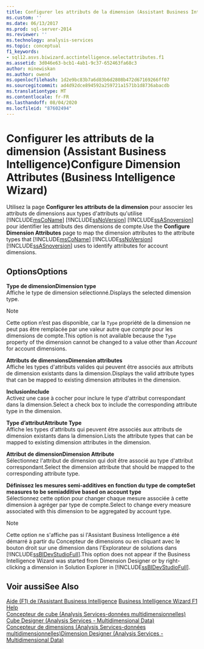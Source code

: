 ```yaml
---
title: Configurer les attributs de la dimension (Assistant Business Intelligence) | Microsoft Docs
ms.custom: ''
ms.date: 06/13/2017
ms.prod: sql-server-2014
ms.reviewer: ''
ms.technology: analysis-services
ms.topic: conceptual
f1_keywords:
- sql12.asvs.biwizard.acctintelligence.selectattributes.f1
ms.assetid: 3d046e63-bcb1-4ab1-9c37-652463fa68c3
author: minewiskan
ms.author: owend
ms.openlocfilehash: 1d2e9bc83b7a6d83b6d2808b472d67169266ff07
ms.sourcegitcommit: ad4d92dce894592a259721a1571b1d8736abacdb
ms.translationtype: MT
ms.contentlocale: fr-FR
ms.lasthandoff: 08/04/2020
ms.locfileid: "87602494"
---
```

# <a name="configure-dimension-attributes-business-intelligence-wizard"></a><span data-ttu-id="d76cd-102">Configurer les attributs de la dimension (Assistant Business Intelligence)</span><span class="sxs-lookup"><span data-stu-id="d76cd-102">Configure Dimension Attributes (Business Intelligence Wizard)</span></span>
  <span data-ttu-id="d76cd-103">Utilisez la page **Configurer les attributs de la dimension** pour associer les attributs de dimensions aux types d'attributs qu'utilise [!INCLUDE[msCoName](../includes/msconame-md.md)] [!INCLUDE[ssNoVersion](../includes/ssnoversion-md.md)] [!INCLUDE[ssASnoversion](../includes/ssasnoversion-md.md)] pour identifier les attributs des dimensions de compte.</span><span class="sxs-lookup"><span data-stu-id="d76cd-103">Use the **Configure Dimension Attributes** page to map the dimension attributes to the attribute types that [!INCLUDE[msCoName](../includes/msconame-md.md)] [!INCLUDE[ssNoVersion](../includes/ssnoversion-md.md)] [!INCLUDE[ssASnoversion](../includes/ssasnoversion-md.md)] uses to identify attributes for account dimensions.</span></span>  
  
## <a name="options"></a><span data-ttu-id="d76cd-104">Options</span><span class="sxs-lookup"><span data-stu-id="d76cd-104">Options</span></span>  
 <span data-ttu-id="d76cd-105">**Type de dimension**</span><span class="sxs-lookup"><span data-stu-id="d76cd-105">**Dimension type**</span></span>  
 <span data-ttu-id="d76cd-106">Affiche le type de dimension sélectionné.</span><span class="sxs-lookup"><span data-stu-id="d76cd-106">Displays the selected dimension type.</span></span>  
  
> [!NOTE]  
>  <span data-ttu-id="d76cd-107">Cette option n’est pas disponible, car la `Type` propriété de la dimension ne peut pas être remplacée par une valeur autre que *compte* pour les dimensions de compte.</span><span class="sxs-lookup"><span data-stu-id="d76cd-107">This option is not available because the `Type` property of the dimension cannot be changed to a value other than *Account* for account dimensions.</span></span>  
  
 <span data-ttu-id="d76cd-108">**Attributs de dimensions**</span><span class="sxs-lookup"><span data-stu-id="d76cd-108">**Dimension attributes**</span></span>  
 <span data-ttu-id="d76cd-109">Affiche les types d'attributs valides qui peuvent être associés aux attributs de dimension existants dans la dimension.</span><span class="sxs-lookup"><span data-stu-id="d76cd-109">Displays the valid attribute types that can be mapped to existing dimension attributes in the dimension.</span></span>  
  
 <span data-ttu-id="d76cd-110">**Inclusion**</span><span class="sxs-lookup"><span data-stu-id="d76cd-110">**Include**</span></span>  
 <span data-ttu-id="d76cd-111">Activez une case à cocher pour inclure le type d'attribut correspondant dans la dimension.</span><span class="sxs-lookup"><span data-stu-id="d76cd-111">Select a check box to include the corresponding attribute type in the dimension.</span></span>  
  
 <span data-ttu-id="d76cd-112">**Type d’attribut**</span><span class="sxs-lookup"><span data-stu-id="d76cd-112">**Attribute Type**</span></span>  
 <span data-ttu-id="d76cd-113">Affiche les types d'attributs qui peuvent être associés aux attributs de dimension existants dans la dimension.</span><span class="sxs-lookup"><span data-stu-id="d76cd-113">Lists the attribute types that can be mapped to existing dimension attributes in the dimension.</span></span>  
  
 <span data-ttu-id="d76cd-114">**Attribut de dimension**</span><span class="sxs-lookup"><span data-stu-id="d76cd-114">**Dimension Attribute**</span></span>  
 <span data-ttu-id="d76cd-115">Sélectionnez l'attribut de dimension qui doit être associé au type d'attribut correspondant.</span><span class="sxs-lookup"><span data-stu-id="d76cd-115">Select the dimension attribute that should be mapped to the corresponding attribute type.</span></span>  
  
 <span data-ttu-id="d76cd-116">**Définissez les mesures semi-additives en fonction du type de compte**</span><span class="sxs-lookup"><span data-stu-id="d76cd-116">**Set measures to be semiadditive based on account type**</span></span>  
 <span data-ttu-id="d76cd-117">Sélectionnez cette option pour changer chaque mesure associée à cette dimension à agréger par type de compte.</span><span class="sxs-lookup"><span data-stu-id="d76cd-117">Select to change every measure associated with this dimension to be aggregated by account type.</span></span>  
  
> [!NOTE]  
>  <span data-ttu-id="d76cd-118">Cette option ne s'affiche pas si l'Assistant Business Intelligence a été démarré à partir du Concepteur de dimensions ou en cliquant avec le bouton droit sur une dimension dans l'Explorateur de solutions dans [!INCLUDE[ssBIDevStudioFull](../includes/ssbidevstudiofull-md.md)].</span><span class="sxs-lookup"><span data-stu-id="d76cd-118">This option does not appear if the Business Intelligence Wizard was started from Dimension Designer or by right-clicking a dimension in Solution Explorer in [!INCLUDE[ssBIDevStudioFull](../includes/ssbidevstudiofull-md.md)].</span></span>  
  
## <a name="see-also"></a><span data-ttu-id="d76cd-119">Voir aussi</span><span class="sxs-lookup"><span data-stu-id="d76cd-119">See Also</span></span>  
 <span data-ttu-id="d76cd-120">[Aide (F1) de l’Assistant Business Intelligence](business-intelligence-wizard-f1-help.md) </span><span class="sxs-lookup"><span data-stu-id="d76cd-120">[Business Intelligence Wizard F1 Help](business-intelligence-wizard-f1-help.md) </span></span>  
 <span data-ttu-id="d76cd-121">[Concepteur de cube &#40;Analysis Services-données multidimensionnelles&#41;](cube-designer-analysis-services-multidimensional-data.md) </span><span class="sxs-lookup"><span data-stu-id="d76cd-121">[Cube Designer &#40;Analysis Services - Multidimensional Data&#41;](cube-designer-analysis-services-multidimensional-data.md) </span></span>  
 [<span data-ttu-id="d76cd-122">Concepteur de dimensions &#40;Analysis Services-données multidimensionnelles&#41;</span><span class="sxs-lookup"><span data-stu-id="d76cd-122">Dimension Designer &#40;Analysis Services - Multidimensional Data&#41;</span></span>](dimension-designer-analysis-services-multidimensional-data.md)  
  
  
